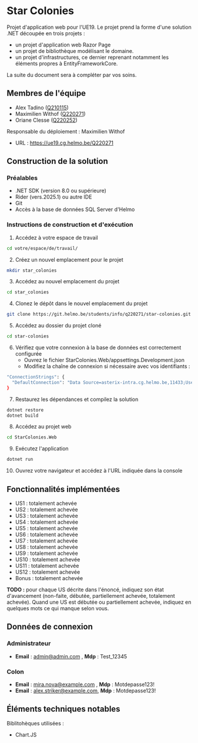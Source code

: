 # Star Colonies

Projet d'application web pour l'UE19. Le projet prend la forme d'une solution .NET découpée en trois projets :

- un projet d'application web Razor Page
- un projet de bibliothèque modélisant le domaine.
- un projet d'infrastructures, ce dernier reprenant notamment les éléments propres à EntityFrameworkCore.

La suite du document sera à compléter par vos soins.

## Membres de l'équipe
- Alex Tadino ([Q210115](https://git.helmo.be/Q210115))
- Maximilien Withof ([Q220271](https://git.helmo.be/Q220271))
- Oriane Clesse ([Q220252](https://git.helmo.be/Q220252))

Responsable du déploiement : Maximilien Withof
- URL : https://ue19.cg.helmo.be/Q220271


## Construction de la solution

### Préalables
- .NET SDK (version 8.0 ou supérieure)
- Rider (vers.2025.1) ou autre IDE
- Git
- Accès à la base de données SQL Server d'Helmo

### Instructions de construction et d'exécution
1. Accédez à votre espace de travail
```bash
cd votre/espace/de/travail/
```
2. Créez un nouvel emplacement pour le projet
```bash
mkdir star_colonies
```
3. Accédez au nouvel emplacement du projet
```bash
cd star_colonies
```
4. Clonez le dépôt dans le nouvel emplacement du projet
```bash
git clone https://git.helmo.be/students/info/q220271/star-colonies.git
```
5. Accédez au dossier du projet cloné
```bash
cd star-colonies
```
6. Vérifiez que votre connexion à la base de données est correctement configurée
    - Ouvrez le fichier StarColonies.Web/appsettings.Development.json
    - Modifiez la chaîne de connexion si nécessaire avec vos identifiants :
```bash
"ConnectionStrings": {
  "DefaultConnection": "Data Source=asterix-intra.cg.helmo.be,11433;User Id=VOTRE_ID; Password=VOTRE_MOT_DE_PASSE; Initial Catalog=VOTRE_BASE; Encrypt=false"
}
```
7. Restaurez les dépendances et compilez la solution
```bash
dotnet restore
dotnet build
```
8. Accédez au projet web
```bash
cd StarColonies.Web
```
9. Exécutez l'application
```bash
dotnet run
```
10. Ouvrez votre navigateur et accédez à l'URL indiquée dans la console


## Fonctionnalités implémentées
- US1 : totalement achevée
- US2 : totalement achevée
- US3 : totalement achevée
- US4 : totalement achevée
- US5 : totalement achevée
- US6 : totalement achevée
- US7 : totalement achevée
- US8 : totalement achevée
- US9 : totalement achevée
- US10 : totalement achevée
- US11 : totalement achevée
- US12 : totalement achevée
- Bonus : totalement achevée

**TODO :** pour chaque US décrite dans l'énoncé, indiquez son état d'avancement (non-faite, débutée, partiellement achevée, totalement achevée). Quand une US est débutée ou partiellement achevée, indiquez en quelques mots ce qui manque selon vous.

## Données de connexion
### Administrateur
- **Email** : admin@admin.com , **Mdp** : Test_12345

### Colon
- **Email** : mira.nova@example.com , **Mdp** : Motdepasse123!
- **Email** : alex.striker@example.com, **Mdp** : Motdepasse123!

## Éléments techniques notables
Biblitohèques utilisées : 
- Chart.JS

